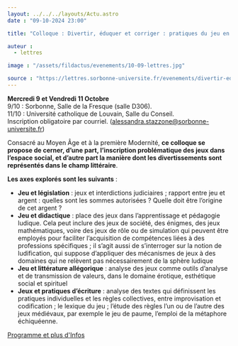 ```yaml
---
layout: ../../../layouts/Actu.astro
date : "09-10-2024 23:00"

title: "Colloque : Divertir, éduquer et corriger : pratiques du jeu en Europe, du Moyen Âge à la première Modernité (XIIe -XVIe s.)"

auteur :
  - lettres

image : "/assets/fildactus/evenements/10-09-lettres.jpg"

source : "https://lettres.sorbonne-universite.fr/evenements/divertir-eduquer-et-corriger-pratiques-du-jeu-en-europe-du-moyen-age-a-la-premiere-modernite-12e-16e-siecle"
---
```


__Mercredi 9 et Vendredi 11 Octobre__  
9/10 : Sorbonne, Salle de la Fresque (salle D306).  
11/10 : Université catholique de Louvain, Salle du Conseil.  
Inscription obligatoire par courriel. (alessandra.stazzone@sorbonne-universite.fr)

Consacré au Moyen Âge et à la première Modernité, __ce colloque se propose de cerner, d’une part, l’inscription problématique des jeux dans l’espace social, et d’autre part la manière dont les divertissements sont représentés dans le champ littéraire__.

__Les axes explorés sont les suivants__ :  
- __Jeu et législation__ : jeux et interdictions judiciaires ; rapport entre jeu et argent : quelles sont les sommes autorisées ? Quelle doit être l’origine de cet argent ?
- __Jeu et didactique__ : place des jeux dans l’apprentissage et pédagogie ludique. Cela peut inclure des jeux de société, des énigmes, des jeux mathématiques, voire des jeux de rôle ou de simulation qui peuvent être employés pour faciliter l’acquisition de compétences liées à des professions spécifiques ; il s’agit aussi de s’interroger sur la notion de ludification, qui suppose d’appliquer des mécanismes de jeux à des domaines qui ne relèvent pas nécessairement de la sphère ludique
- __Jeu et littérature allégorique__ : analyse des jeux comme outils d’analyse et de transmission de valeurs, dans le domaine érotique, esthétique social et spirituel  
- __Jeux et pratiques d’écriture__ : analyse des textes qui définissent les pratiques individuelles et les règles collectives, entre improvisation et codification ; le lexique du jeu ; l’étude des règles l’un ou de l’autre des jeux médiévaux, par exemple le jeu de paume, l’emploi de la métaphore échiquéenne.

[Programme et plus d'Infos](https://lettres.sorbonne-universite.fr/evenements/divertir-eduquer-et-corriger-pratiques-du-jeu-en-europe-du-moyen-age-a-la-premiere-modernite-12e-16e-siecle)